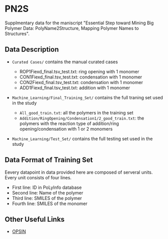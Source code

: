 # PN2S

Supplmentary data for the maniscript "Essential Step toward Mining Big Polymer Data: PolyName2Structure, Mapping Polymer Names to Structures".

## Data Description

- `Curated Cases/` contains the manual curated cases
  - ROP1Fiexd_final.tsv_test.txt: ring opening with 1 monomer
  - CON1Fiexd_final.tsv_test.txt: condensation with 1 monomer
  - CON2Fiexd_final.tsv_test.txt: condensation with 1 monomer
  - ADD1Fiexd_final.tsv_test.txt: addition with 1 monomer

- `Machine_Learning/Final_Training_Set/` contains the full traning set used in the study
  - `All_good_train.txt`: all the polymers in the training set
  - `Addition/RingOpening/Condensation1/2_good_train.txt`: the polymers with the reaction type of addition/ring opening/condensation with 1 or 2 monomers

- `Machine_Learning/Test_Set/` contains the full testing set used in the study

## Data Format of Training Set

Eevery datapoint in data provided here are composed of serveral units. Every unit consists of four lines.

- First line: ID in PoLyInfo database
- Second line: Name of the polymer
- Third line: SMILES of the polymer
- Fourth line: SMILES of the monomer

## Other Useful Links

- [OPSIN](https://opsin.ch.cam.ac.uk/)